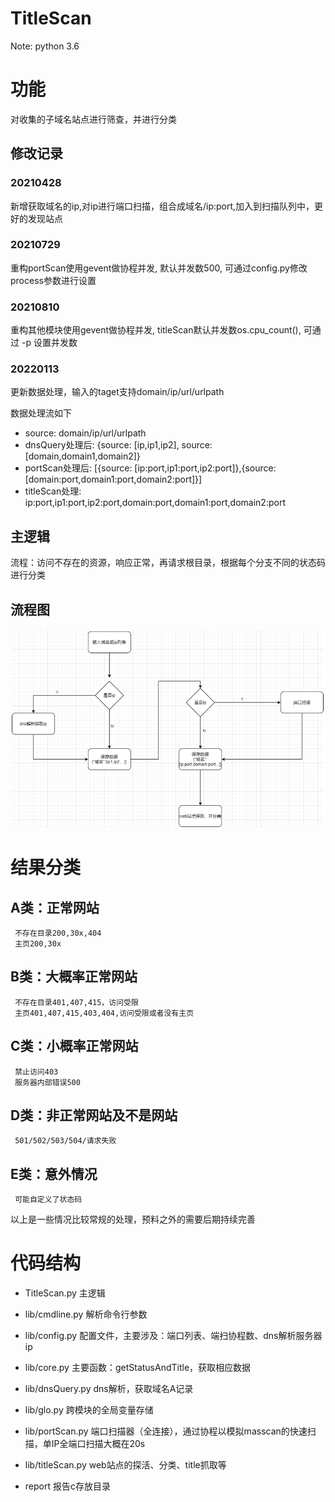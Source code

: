 # TitleScan 

Note: python 3.6

# 功能

对收集的子域名站点进行筛查，并进行分类

## 修改记录
### 20210428
新增获取域名的ip,对ip进行端口扫描，组合成域名/ip:port,加入到扫描队列中，更好的发现站点
### 20210729
重构portScan使用gevent做协程并发, 默认并发数500, 可通过config.py修改process参数进行设置
### 20210810
重构其他模块使用gevent做协程并发, titleScan默认并发数os.cpu_count(), 可通过 -p 设置并发数
### 20220113
更新数据处理，输入的taget支持domain/ip/url/urlpath

数据处理流如下
- source: domain/ip/url/urlpath
- dnsQuery处理后: {source: [ip,ip1,ip2], source: [domain,domain1,domain2]}
- portScan处理后: [{source: [ip:port,ip1:port,ip2:port]},{source: [domain:port,domain1:port,domain2:port]}]
- titleScan处理: ip:port,ip1:port,ip2:port,domain:port,domain1:port,domain2:port


## 主逻辑
流程：访问不存在的资源，响应正常，再请求根目录，根据每个分支不同的状态码进行分类

## 流程图
![img.png](img.png)

# 结果分类
## A类：正常网站
     不存在目录200,30x,404
	 主页200,30x
## B类：大概率正常网站
     不存在目录401,407,415，访问受限
	 主页401,407,415,403,404,访问受限或者没有主页
## C类：小概率正常网站
     禁止访问403
	 服务器内部错误500
## D类：非正常网站及不是网站
     501/502/503/504/请求失败
## E类：意外情况
     可能自定义了状态码
以上是一些情况比较常规的处理，预料之外的需要后期持续完善


# 代码结构

- TitleScan.py        主逻辑

- lib/cmdline.py      解析命令行参数

- lib/config.py       配置文件，主要涉及：端口列表、端扫协程数、dns解析服务器ip

- lib/core.py         主要函数：getStatusAndTitle，获取相应数据
  
- lib/dnsQuery.py     dns解析，获取域名A记录

- lib/glo.py          跨模块的全局变量存储

- lib/portScan.py     端口扫描器（全连接），通过协程以模拟masscan的快速扫描，单IP全端口扫描大概在20s

- lib/titleScan.py    web站点的探活、分类、title抓取等

- report              报告c存放目录
